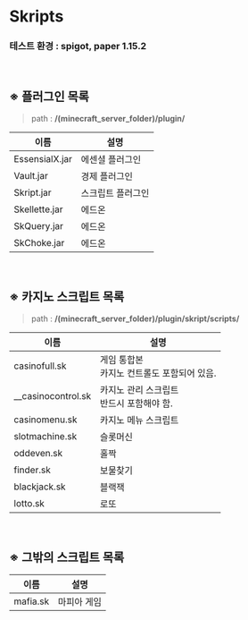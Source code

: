 # Skripts

### 테스트 환경 : **spigot, paper 1.15.2**

<br>

## ※ 플러그인 목록
> path : **/(minecraft_server_folder)/plugin/**

| 이름           | 설명              |
|----------------|-------------------|
| EssensialX.jar | 에센셜 플러그인   |
| Vault.jar      | 경제 플러그인     |
| Skript.jar     | 스크립트 플러그인 |
| Skellette.jar  | 에드온            |
| SkQuery.jar    | 에드온            |
| SkChoke.jar    | 에드온            |

<br>

## ※ 카지노 스크립트 목록
> path : **/(minecraft_server_folder)/plugin/skript/scripts/**

| 이름               | 설명                                          |
|--------------------|-----------------------------------------------|
| casinofull.sk      | 게임 통합본<br>카지노 컨트롤도 포함되어 있음. |
| __casinocontrol.sk | 카지노 관리 스크립트<br>반드시 포함해야 함.   |
| casinomenu.sk      | 카지노 메뉴 스크립트                          |
| slotmachine.sk     | 슬롯머신                                      |
| oddeven.sk         | 홀짝                                          |
| finder.sk          | 보물찾기                                      |
| blackjack.sk       | 블랙잭                                        |
| lotto.sk           | 로또                                          |

<br>

## ※ 그밖의 스크립트 목록
| 이름     | 설명        |
|----------|-------------|
| mafia.sk | 마피아 게임 |